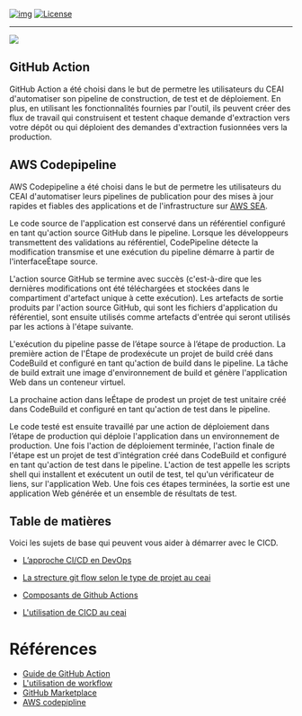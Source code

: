 <!-- ENTETE -->
[![img](https://img.shields.io/badge/Lifecycle-Experimental-339999)](https://www.quebec.ca/gouv/politiques-orientations/vitrine-numeriqc/accompagnement-des-organismes-publics/demarche-conception-services-numeriques)
[![License](https://img.shields.io/badge/Licence-LiLiQ--R-blue)](LICENSE_FR)

---

<div>
    <img src="./images/mcn.png">
</div>
<!-- FIN ENTETE -->

## GitHub Action

GitHub Action a été choisi dans le but de permetre les utilisateurs du CEAI d'automatiser son pipeline de construction, de test et de déploiement. En plus, en utilisant les fonctionnalités fournies par l'outil, ils peuvent créer des flux de travail qui construisent et testent chaque demande d'extraction vers votre dépôt ou qui déploient des demandes d'extraction fusionnées vers la production.


## AWS Codepipeline

AWS Codepipeline a été choisi dans le but de permetre les utilisateurs du CEAI d'automatiser leurs pipelines de publication pour des mises à jour rapides et fiables des applications et de l'infrastructure sur [AWS SEA](https://github.com/CQEN-QDCE/ceai-cqen-documentation/tree/main/ASEA#aws-secure-environement-accelerator-asea).

Le code source de l'application est conservé dans un référentiel configuré en tant qu'action source GitHub dans le pipeline. Lorsque les développeurs transmettent des validations au référentiel, CodePipeline détecte la modification transmise et une exécution du pipeline démarre à partir de l'interfaceÉtape source.

L'action source GitHub se termine avec succès (c'est-à-dire que les dernières modifications ont été téléchargées et stockées dans le compartiment d'artefact unique à cette exécution). Les artefacts de sortie produits par l'action source GitHub, qui sont les fichiers d'application du référentiel, sont ensuite utilisés comme artefacts d'entrée qui seront utilisés par les actions à l'étape suivante.

L'exécution du pipeline passe de l’étape source à l’étape de production. La première action de l'Étape de prodexécute un projet de build créé dans CodeBuild et configuré en tant qu'action de build dans le pipeline. La tâche de build extrait une image d'environnement de build et génère l'application Web dans un conteneur virtuel.

La prochaine action dans leÉtape de prodest un projet de test unitaire créé dans CodeBuild et configuré en tant qu'action de test dans le pipeline.

Le code testé est ensuite travaillé par une action de déploiement dans l’étape de production qui déploie l'application dans un environnement de production. Une fois l'action de déploiement terminée, l'action finale de l'étape est un projet de test d'intégration créé dans CodeBuild et configuré en tant qu'action de test dans le pipeline. L'action de test appelle les scripts shell qui installent et exécutent un outil de test, tel qu'un vérificateur de liens, sur l'application Web. Une fois ces étapes terminées, la sortie est une application Web générée et un ensemble de résultats de test.


## Table de matières

Voici les sujets de base qui peuvent vous aider à démarrer avec le CICD. 

* [L’approche CI/CD en DevOps](./devops_cicd.md)

* [La strecture git flow selon le type de projet au ceai](./ceai_git_workflow.md) 

* [Composants de Github Actions](./github_action.md)

* [L'utilisation de CICD au ceai](./ceai_cicd.md)


# Références 

- [Guide de GitHub Action](https://docs.github.com/en/actions/learn-github-actions)
- [L'utilisation de workflow](https://docs.github.com/en/actions/using-workflows/about-workflows)
- [GitHub Marketplace](https://github.com/marketplace)
- [AWS codepipline](https://docs.aws.amazon.com/codepipeline/latest/userguide/welcome.html)
